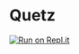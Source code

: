 # Quetz
[![Run on Repl.it](https://repl.it/badge/github/Quetzacoatl321/Quetz)](https://repl.it/github/Quetzacoatl321/Quetz)